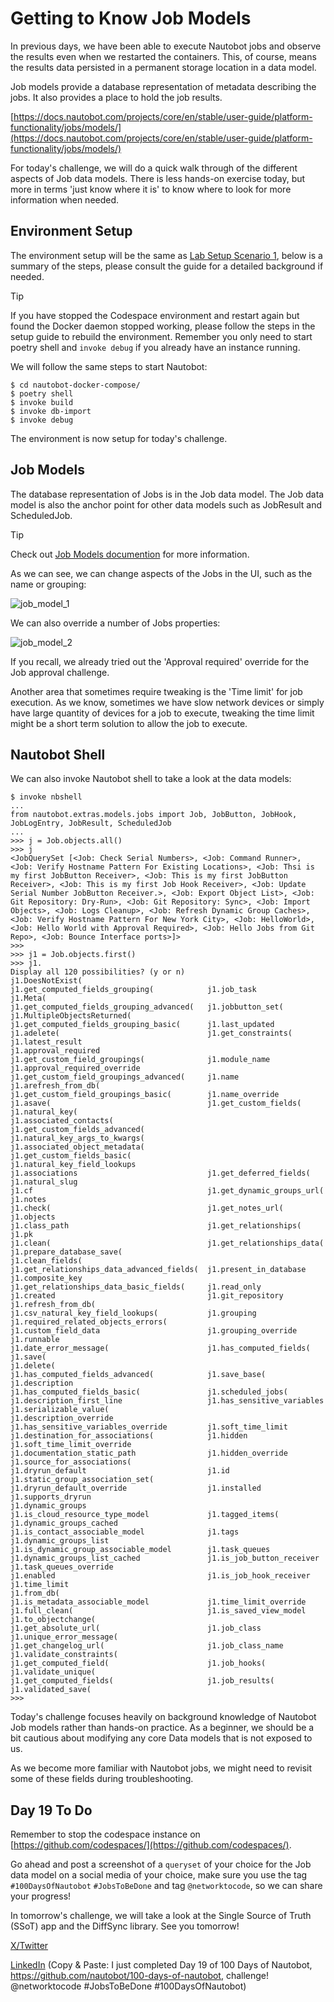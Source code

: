 # Getting to Know Job Models 

In previous days, we have been able to execute Nautobot jobs and observe the results even when we restarted the containers. This, of course, means the results data persisted in a permanent storage location in a data model. 

Job models provide a database representation of metadata describing the jobs. It also provides a place to hold the job results. 

[https://docs.nautobot.com/projects/core/en/stable/user-guide/platform-functionality/jobs/models/](https://docs.nautobot.com/projects/core/en/stable/user-guide/platform-functionality/jobs/models/)

For today's challenge, we will do a quick walk through of the different aspects of Job data models. There is less hands-on exercise today, but more in terms 'just know where it is' to know where to look for more information when needed. 

## Environment Setup

The environment setup will be the same as [Lab Setup Scenario 1](../Lab_Setup/scenario_1_setup/README.md), below is a summary of the steps, please consult the guide for a detailed background if needed. 

> [!TIP]
> If you have stopped the Codespace environment and restart again but found the Docker daemon stopped working, please follow the steps in the setup guide to rebuild the environment. Remember you only need to start poetry shell and `invoke debug` if you already have an instance running. 

We will follow the same steps to start Nautobot: 

```
$ cd nautobot-docker-compose/
$ poetry shell
$ invoke build
$ invoke db-import
$ invoke debug
```

The environment is now setup for today's challenge.  

## Job Models

The database representation of Jobs is in the Job data model. The Job data model is also the anchor point for other data models such as JobResult and ScheduledJob. 

>[!TIP]
> Check out [Job Models documention](https://docs.nautobot.com/projects/core/en/stable/user-guide/platform-functionality/jobs/models/) for more information.

As we can see, we can change aspects of the Jobs in the UI, such as the name or grouping: 

![job_model_1](images/job_model_1.png)

We can also override a number of Jobs properties: 

![job_model_2](images/job_model_2.png)

If you recall, we already tried out the 'Approval required' override for the Job approval challenge. 

Another area that sometimes require tweaking is the 'Time limit' for job execution. As we know, sometimes we have slow network devices or simply have large quantity of devices for a job to execute, tweaking the time limit might be a short term solution to allow the job to execute. 

## Nautobot Shell

We can also invoke Nautobot shell to take a look at the data models: 

```
$ invoke nbshell
...
from nautobot.extras.models.jobs import Job, JobButton, JobHook, JobLogEntry, JobResult, ScheduledJob
...
>>> j = Job.objects.all()
>>> j
<JobQuerySet [<Job: Check Serial Numbers>, <Job: Command Runner>, <Job: Verify Hostname Pattern For Existing Locations>, <Job: Thsi is my first JobButton Receiver>, <Job: This is my first JobButton Receiver>, <Job: This is my first Job Hook Receiver>, <Job: Update Serial Number JobButton Receiver.>, <Job: Export Object List>, <Job: Git Repository: Dry-Run>, <Job: Git Repository: Sync>, <Job: Import Objects>, <Job: Logs Cleanup>, <Job: Refresh Dynamic Group Caches>, <Job: Verify Hostname Pattern For New York City>, <Job: HelloWorld>, <Job: Hello World with Approval Required>, <Job: Hello Jobs from Git Repo>, <Job: Bounce Interface ports>]>
>>>
>>> j1 = Job.objects.first()
>>> j1.
Display all 120 possibilities? (y or n)
j1.DoesNotExist(                            j1.get_computed_fields_grouping(            j1.job_task
j1.Meta(                                    j1.get_computed_fields_grouping_advanced(   j1.jobbutton_set(
j1.MultipleObjectsReturned(                 j1.get_computed_fields_grouping_basic(      j1.last_updated
j1.adelete(                                 j1.get_constraints(                         j1.latest_result
j1.approval_required                        j1.get_custom_field_groupings(              j1.module_name
j1.approval_required_override               j1.get_custom_field_groupings_advanced(     j1.name
j1.arefresh_from_db(                        j1.get_custom_field_groupings_basic(        j1.name_override
j1.asave(                                   j1.get_custom_fields(                       j1.natural_key(
j1.associated_contacts(                     j1.get_custom_fields_advanced(              j1.natural_key_args_to_kwargs(
j1.associated_object_metadata(              j1.get_custom_fields_basic(                 j1.natural_key_field_lookups
j1.associations                             j1.get_deferred_fields(                     j1.natural_slug
j1.cf                                       j1.get_dynamic_groups_url(                  j1.notes
j1.check(                                   j1.get_notes_url(                           j1.objects
j1.class_path                               j1.get_relationships(                       j1.pk
j1.clean(                                   j1.get_relationships_data(                  j1.prepare_database_save(
j1.clean_fields(                            j1.get_relationships_data_advanced_fields(  j1.present_in_database
j1.composite_key                            j1.get_relationships_data_basic_fields(     j1.read_only
j1.created                                  j1.git_repository                           j1.refresh_from_db(
j1.csv_natural_key_field_lookups(           j1.grouping                                 j1.required_related_objects_errors(
j1.custom_field_data                        j1.grouping_override                        j1.runnable
j1.date_error_message(                      j1.has_computed_fields(                     j1.save(
j1.delete(                                  j1.has_computed_fields_advanced(            j1.save_base(
j1.description                              j1.has_computed_fields_basic(               j1.scheduled_jobs(
j1.description_first_line                   j1.has_sensitive_variables                  j1.serializable_value(
j1.description_override                     j1.has_sensitive_variables_override         j1.soft_time_limit
j1.destination_for_associations(            j1.hidden                                   j1.soft_time_limit_override
j1.documentation_static_path                j1.hidden_override                          j1.source_for_associations(
j1.dryrun_default                           j1.id                                       j1.static_group_association_set(
j1.dryrun_default_override                  j1.installed                                j1.supports_dryrun
j1.dynamic_groups                           j1.is_cloud_resource_type_model             j1.tagged_items(
j1.dynamic_groups_cached                    j1.is_contact_associable_model              j1.tags
j1.dynamic_groups_list                      j1.is_dynamic_group_associable_model        j1.task_queues
j1.dynamic_groups_list_cached               j1.is_job_button_receiver                   j1.task_queues_override
j1.enabled                                  j1.is_job_hook_receiver                     j1.time_limit
j1.from_db(                                 j1.is_metadata_associable_model             j1.time_limit_override
j1.full_clean(                              j1.is_saved_view_model                      j1.to_objectchange(
j1.get_absolute_url(                        j1.job_class                                j1.unique_error_message(
j1.get_changelog_url(                       j1.job_class_name                           j1.validate_constraints(
j1.get_computed_field(                      j1.job_hooks(                               j1.validate_unique(
j1.get_computed_fields(                     j1.job_results(                             j1.validated_save(
>>>
```

Today's challenge focuses heavily on background knowledge of Nautobot Job models rather than hands-on practice. As a beginner, we should be a bit cautious about modifying any core Data models that is not exposed to us. 

As we become more familiar with Nautobot jobs, we might need to revisit some of these fields during troubleshooting. 

## Day 19 To Do

Remember to stop the codespace instance on [https://github.com/codespaces/](https://github.com/codespaces/). 

Go ahead and post a screenshot of a `queryset` of your choice for the Job data model on a social media of your choice, make sure you use the tag `#100DaysOfNautobot` `#JobsToBeDone` and tag `@networktocode`, so we can share your progress! 

In tomorrow's challenge, we will take a look at the Single Source of Truth (SSoT) app and the DiffSync library. See you tomorrow! 

[X/Twitter](<https://twitter.com/intent/tweet?url=https://github.com/nautobot/100-days-of-nautobot&text=I+just+completed+Day+19+of+the+100+days+of+nautobot+!&hashtags=100DaysOfNautobot,JobsToBeDone>)

[LinkedIn](https://www.linkedin.com/) (Copy & Paste: I just completed Day 19 of 100 Days of Nautobot, https://github.com/nautobot/100-days-of-nautobot, challenge! @networktocode #JobsToBeDone #100DaysOfNautobot)
